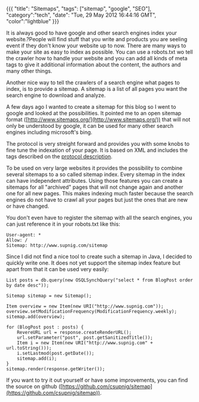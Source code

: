 {{{
  "title": "Sitemaps",
  "tags": ["sitemap", "google", "SEO"],
  "category":"tech",
  "date": "Tue, 29 May 2012 16:44:16 GMT",
  "color":"lightblue"
}}}

It is always good to have google and other search engines index your website.?People will find stuff that you write and products you are seeling event if they don't know your website up to now. There are many ways to make your site as easy to index as possible. You can use a robots.txt wo tell the crawler how to handle your website and you can add all kinds of meta tags to give it additional information about the content, the authors and many other things.
<!--more-->
Another nice way to tell the crawlers of a search engine what pages to index, is to provide a sitemap. A sitemap is a list of all pages you want the search engine to download and analyze.

A few days ago I wanted to create a sitemap for this blog so I went to google and looked at the possibilities. It pointed me to an open sitemap format ([http://www.sitemaps.org/](http://www.sitemaps.org/)) that will not only be understood by google, it can be used for many other search engines including microsoft's bing.

The protocol is very streight forward and provides you with some knobs to fine tune the indexation of your page. It is based on XML and includes the tags described on the [protocol description](http://www.sitemaps.org/protocol.html).

To be used on very large websites it provides the possibility to combine several sitemaps to a so called sitemap index. Every sitemap in the index can have independent attributes. Using those features you can create a sitemaps for all "archived" pages that will not change again and another one for all new pages. This makes indexing much faster because the search engines do not have to crawl all your pages but just the ones that are new or have changed.

You don't even have to register the sitemap with all the search engines, you can just reference it in your robots.txt like this:

    User-agent: *
    Allow: /
    Sitemap: http://www.supnig.com/sitemap


Since I did not find a nice tool to create such a sitemap in Java, I decided to quickly write one. It does not yet support the sitemap index feature but apart from that it can be used very easily:

    List posts = db.query(new OSQLSynchQuery("select * from BlogPost order by date desc"));
    
    Sitemap sitemap = new Sitemap();
    
    Item overview = new Item(new URI("http://www.supnig.com"));
    overview.setModificationFrequency(ModificationFrequency.weekly);
    sitemap.add(overview);
    
    for (BlogPost post : posts) {
        RevereURL url = response.createRenderURL();
        url.setParameter("post", post.getSanitizedTitle());
        Item i = new Item(new URI("http://www.supnig.com" + url.toString()));
        i.setLastmod(post.getDate());
        sitemap.add(i);
    }
    sitemap.render(response.getWriter());

If you want to try it out yourself or have some improvements, you can find the source on github ([https://github.com/csupnig/sitemap](https://github.com/csupnig/sitemap)).